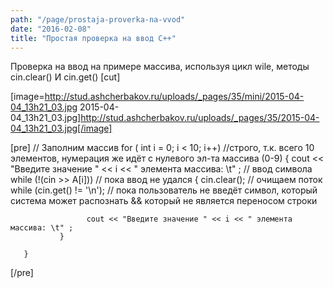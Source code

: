 ```yaml
---
path: "/page/prostaja-proverka-na-vvod"
date: "2016-02-08"
title: "Простая проверка на ввод С++"
---
```

Проверка на ввод на примере массива, используя цикл wile, методы cin.clear() И cin.get()
[cut]

[image=http://stud.ashcherbakov.ru/uploads/_pages/35/mini/2015-04-04_13h21_03.jpg 2015-04-04_13h21_03.jpg]http://stud.ashcherbakov.ru/uploads/_pages/35/2015-04-04_13h21_03.jpg[/image]

[pre]        // Заполним массив
        for ( int i = 0; i < 10; i++) //строго, т.к. всего 10 элементов, нумерация же идёт с нулевого эл-та массива (0-9)
       {
              cout << "Введите значение " << i << " элемента массива: \t" ; // ввод символа
               while (!(cin >> A[i])) // пока ввод не удался
              {
                     cin.clear(); // очищаем поток
                      while (cin.get() != '\n'); // пока пользователь не введёт символ, который система может распознать && который не является переносом строки

                     cout << "Введите значение " << i << " элемента массива: \t" ;
               }

       }
[/pre]